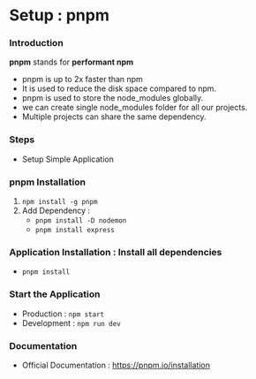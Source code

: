 # Setup : pnpm

### Introduction

**pnpm** stands for **performant npm**

- pnpm is up to 2x faster than npm
- It is used to reduce the disk space compared to npm.
- pnpm is used to store the node_modules globally.
- we can create single node_modules folder for all our projects.
- Multiple projects can share the same dependency.

### Steps

- Setup Simple Application

### pnpm Installation

1. `npm install -g pnpm`
1. Add Dependency :
   - `pnpm install -D nodemon`
   - `pnpm install express`

### Application Installation : Install all dependencies

- `pnpm install`

### Start the Application

- Production : `npm start`
- Development : `npm run dev`

### Documentation

- Official Documentation : https://pnpm.io/installation
